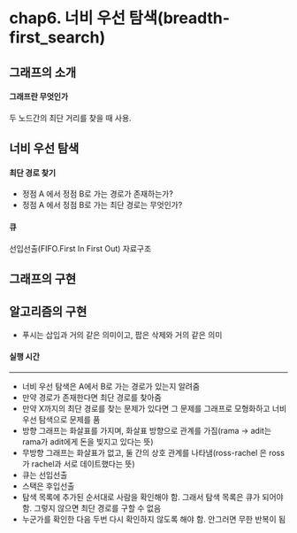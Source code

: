 # chap6. 너비 우선 탐색(breadth-first_search)

## 그래프의 소개
#### 그래프란 무엇인가
두 노드간의 최단 거리를 찾을 때 사용.

## 너비 우선 탐색
#### 최단 경로 찾기
- 정점 A 에서 정점 B로 가는 경로가 존재하는가?
- 정점 A 에서 정점 B로 가는 최단 경로는 무엇인가?

#### 큐
선입선출(FIFO.First In First Out) 자료구조
## 그래프의 구현

## 알고리즘의 구현
- 푸시는 삽입과 거의 같은 의미이고, 팝은 삭제와 거의 같은 의미

#### 실행 시간

---

- 너비 우선 탐색은 A에서 B로 가는 경로가 있는지 알려줌
- 만약 경로가 존재한다면 최단 경로를 찾아줌
- 만약 X까지의 최단 경로를 찾는 문제가 있다면 그 문제를 그래프로 모형화하고 너비 우선 탐색으로 문제를 품
- 방향 그래프는 화살표를 가지며, 화살표 방향으로 관계를 가짐(rama -> adit는 rama가 adit에게 돈을 빚지고 있다는 뜻)
- 무방향 그래프는 화살표가 없고, 둘 간의 상호 관계를 나타냄(ross-rachel 은 ross가 rachel과 서로 데이트했다는 뜻)
- 큐는 선입선출
- 스택은 후입선출
- 탐색 목록에 추가된 순서대로 사람을 확인해야 함. 그래서 탐색 목록은 큐가 되어야 함. 그렇지 않으면 최단 경로를 구할 수 없음
- 누군가를 확인한 다음 두번 다시 확인하지 않도록 해야 함. 안그러면 무한 반복이 됨
